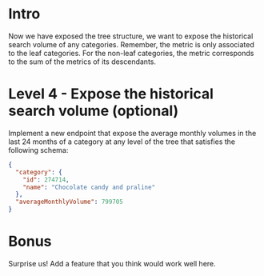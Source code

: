 # Intro

Now we have exposed the tree structure, we want to expose the historical search volume of any categories. Remember, the metric is only associated to the leaf categories. For the non-leaf categories, the metric corresponds to the sum of the metrics of its descendants.

# Level 4 - Expose the historical search volume (optional)

Implement a new endpoint that expose the average monthly volumes in the last 24 months of a category at any level of the tree that satisfies the following schema:

```json
{
  "category": {
    "id": 274714,
    "name": "Chocolate candy and praline"
  },
  "averageMonthlyVolume": 799705
}
```

# Bonus

Surprise us! Add a feature that you think would work well here.
